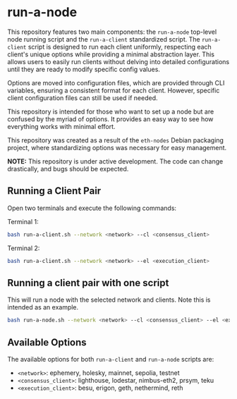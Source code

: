 # run-a-node

This repository features two main components: the `run-a-node` top-level node running script and the `run-a-client` standardized script. The `run-a-client` script is designed to run each client uniformly, respecting each client's unique options while providing a minimal abstraction layer. This allows users to easily run clients without delving into detailed configurations until they are ready to modify specific config values.

Options are moved into configuration files, which are provided through CLI variables, ensuring a consistent format for each client. However, specific client configuration files can still be used if needed.

This repository is intended for those who want to set up a node but are confused by the myriad of options. It provides an easy way to see how everything works with minimal effort.

This repository was created as a result of the `eth-nodes` Debian packaging project, where standardizing options was necessary for easy management.

**NOTE:** This repository is under active development. The code can change drastically, and bugs should be expected.

## Running a Client Pair

Open two terminals and execute the following commands:

Terminal 1:
```bash 
bash run-a-client.sh --network <network> --cl <consensus_client>
```

Terminal 2:
```bash
bash run-a-client.sh --network <network> --el <execution_client>
```

## Running a client pair with one script

This will run a node with the selected network and clients. Note this is intended as an example.

```bash
bash run-a-node.sh --network <network> --cl <consensus_client> --el <execution_client>
```

## Available Options

The available options for both `run-a-client` and `run-a-node` scripts are:

- `<network>`: ephemery, holesky, mainnet, sepolia, testnet
- `<consensus_client>`: lighthouse, lodestar, nimbus-eth2, prsym, teku
- `<execution_client>`: besu, erigon, geth, nethermind, reth
